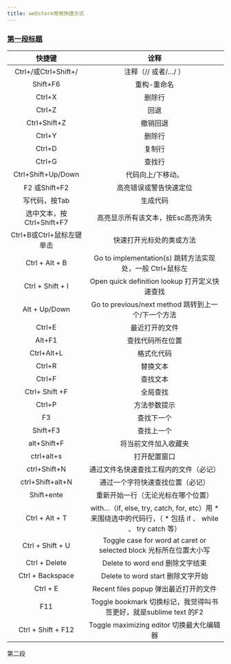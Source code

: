 ```yaml
---
title: webstorm常用快捷方式
---
```

### <a href="#1">第一段标题</a>
| 快捷键 | 诠释  |
| :---: | :---:   |
| Ctrl+/或Ctrl+Shift+/ | 注释（// 或者/*…*/ ）|
| Shift+F6 | 重构-重命名  |
| Ctrl+X | 删除行  |
| Ctrl+Z | 回退  |
| Ctrl+Shift+Z | 撤销回退  |
| Ctrl+Y | 删除行  |
| Ctrl+D | 复制行  |
| Ctrl+G | 查找行  |
| Ctrl+Shift+Up/Down|代码向上/下移动。  |
| F2 或Shift+F2|高亮错误或警告快速定位  |
| 写代码，按Tab|生成代码  |
|  选中文本，按Ctrl+Shift+F7  |高亮显示所有该文本，按Esc高亮消失  |
| Ctrl+B或Ctrl+鼠标左键单击|快速打开光标处的类或方法  |
| Ctrl + Alt + B|Go to implementation(s) 跳转方法实现处，一般 Ctrl+鼠标左 |
| Ctrl + Shift + I|Open quick definition lookup 打开定义快速查找 |
| Alt + Up/Down|Go to previous/next method 跳转到上一个/下一个方法 |
| Ctrl+E|最近打开的文件 |
| Alt+F1|	查找代码所在位置 |
| Ctrl+Alt+L|	格式化代码 |
| Ctrl+R|	替换文本 |
| Ctrl+F|	查找文本|
| Ctrl+ Shift +F|	全局查找 |
| Ctrl+P|	方法参数提示 |
| F3|	查找下一个 |
| Shift+F3|	查找上一个 |
| alt+Shift+F|	将当前文件加入收藏夹 |
| ctrl+alt+s|	打开配置窗口 |
| ctrl+Shift+N|	通过文件名快速查找工程内的文件（必记） |
| ctrl+Shift+alt+N|通过一个字符快速查找位置（必记） |
| Shift+ente|重新开始一行（无论光标在哪个位置） |
| Ctrl + Alt + T |with…（if, else, try, catch, for, etc）用 * 来围绕选中的代码行，（ * 包括 if 、 while 、 try catch 等） |
| Ctrl + Shift + U |Toggle case for word at caret or selected block 光标所在位置大小写 |
| Ctrl + Delete|Delete to word end 删除文字结束 |
| Ctrl + Backspace|Delete to word start 删除文字开始 |
| Ctrl + E|Recent files popup 弹出最近打开的文件 |
| F11|Toggle bookmark 切换标记，我觉得叫书签更好，就是sublime text 的F2|
| Ctrl + Shift + F12|Toggle maximizing editor 切换最大化编辑器|

<a name="1">第二段</a>
